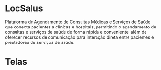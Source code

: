 # LocSalus
Plataforma de Agendamento de Consultas Médicas e Serviços de Saúde que conecta pacientes a clínicas e hospitais, permitindo o agendamento de consultas e serviços de saúde de forma rápida e conveniente, além de oferecer recursos de comunicação para interação direta entre pacientes e prestadores de serviços de saúde.
# Telas
